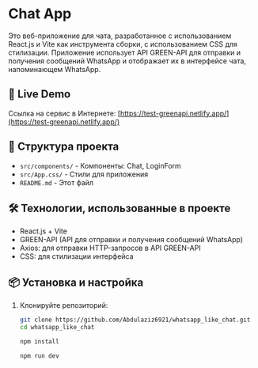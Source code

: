 # Chat App

Это веб-приложение для чата, разработанное с использованием React.js и Vite как инструмента сборки, с использованием CSS для стилизации. Приложение использует API GREEN-API для отправки и получения сообщений WhatsApp и отображает их в интерфейсе чата, напоминающем WhatsApp.

## 🚀 Live Demo

Ссылка на сервис в Интернете:
[https://test-greenapi.netlify.app/](https://test-greenapi.netlify.app/)

## 📂 Структура проекта

- `src/components/` - Компоненты: Chat, LoginForm
- `src/App.css/` - Стили для приложения
- `README.md` - Этот файл

## 🛠️ Технологии, использованные в проекте

- React.js + Vite
- GREEN-API (API для отправки и получения сообщений WhatsApp)
- Axios: для отправки HTTP-запросов в API GREEN-API
- CSS: для стилизации интерфейса

## 📦 Установка и настройка

1. Клонируйте репозиторий:

   ```bash
   git clone https://github.com/Abdulaziz6921/whatsapp_like_chat.git
   cd whatsapp_like_chat

   npm install

   npm run dev
   ```
